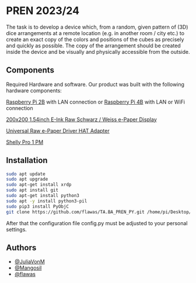 # PREN 2023/24

The task is to develop a device which, from a random, given pattern of (3D)
dice arrangements at a remote location (e.g. in another room / city etc.) to create an exact copy
of the colors and positions of the cubes as precisely and quickly as possible. The copy of the arrangement
should be created inside the device and be visually and physically accessible from the outside.

## Components

Required Hardware and software. Our product was built with the following hardware components:

[Raspberry Pi 2B](https://www.raspberrypi.com/products/raspberry-pi-2-model-b/) with LAN connection or
[Raspberry Pi 4B](https://www.raspberrypi.com/products/raspberry-pi-4-model-b/) with LAN or WiFi connection

[200x200 1.54inch E-Ink Raw Schwarz / Weiss e-Paper Display](https://www.bastelgarage.ch/200x200-1-54inch-e-ink-raw-schwarz-weiss-e-paper-display?search=200x200%201.54inch%20e-ink%20raw%20schwarz%20%2F%20weiss%20e-paper%20displa)

[Universal Raw e-Paper Driver HAT Adapter](https://www.bastelgarage.ch/universal-raw-e-paper-driver-hat-adapter?search=Universal%20Raw%20e-Paper%20Driver%20HAT%20Adapter)

[Shelly Pro 1 PM](https://www.shelly.com/de-ch/products/product-overview/shelly-pro-1pm)


## Installation

```bash
sudo apt update
sudo apt upgrade
sudo apt-get install xrdp
sudo apt install git
sudo apt-get install python3
sudo apt -y install python3-pil
sudo pip3 install PyObjC
git clone https://github.com/flawas/TA.BA_PREN_PY.git /home/pi/Desktop/PREN
```

After that the configuration file config.py must be adjusted to your personal settings.

## Authors

- [@JuliaVonM](https://github.com/JuliaVonM)
- [@Mangosil](https://github.com/Mangosil)
- [@flawas](https://github.com/flawas)
